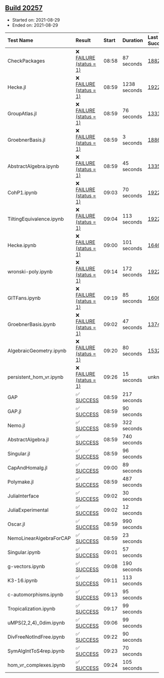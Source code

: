 ## [Build 20257](https://oscarci.mathematik.uni-kl.de/job/oscar/20257/)

* Started on: 2021-08-29
* Ended on: 2021-08-29

| Test Name    | Result | Start | Duration | Last Success | First Failure |
|:-------------|:-------|:------|:---------|:-------------|:--------------|
| CheckPackages | ❌ [FAILURE (status = 1)](https://oscarci.mathematik.uni-kl.de/job/oscar/20257/artifact/logs/build-20257/CheckPackages.log) | 08:58 | 87 seconds | [18822](https://oscarci.mathematik.uni-kl.de/job/oscar/18822/) | [18823](https://oscarci.mathematik.uni-kl.de/job/oscar/18823/) |
| Hecke.jl | ❌ [FAILURE (status = 1)](https://oscarci.mathematik.uni-kl.de/job/oscar/20257/artifact/logs/build-20257/Hecke.jl.log) | 08:59 | 1238 seconds | [19222](https://oscarci.mathematik.uni-kl.de/job/oscar/19222/) | [20152](https://oscarci.mathematik.uni-kl.de/job/oscar/20152/) |
| GroupAtlas.jl | ❌ [FAILURE (status = 1)](https://oscarci.mathematik.uni-kl.de/job/oscar/20257/artifact/logs/build-20257/GroupAtlas.jl.log) | 08:59 | 76 seconds | [13311](https://oscarci.mathematik.uni-kl.de/job/oscar/13311/) | [13312](https://oscarci.mathematik.uni-kl.de/job/oscar/13312/) |
| GroebnerBasis.jl | ❌ [FAILURE (status = 1)](https://oscarci.mathematik.uni-kl.de/job/oscar/20257/artifact/logs/build-20257/GroebnerBasis.jl.log) | 08:59 | 3 seconds | [18864](https://oscarci.mathematik.uni-kl.de/job/oscar/18864/) | [18865](https://oscarci.mathematik.uni-kl.de/job/oscar/18865/) |
| AbstractAlgebra.ipynb | ❌ [FAILURE (status = 1)](https://oscarci.mathematik.uni-kl.de/job/oscar/20257/artifact/logs/build-20257/AbstractAlgebra.ipynb.log) | 08:59 | 45 seconds | [13355](https://oscarci.mathematik.uni-kl.de/job/oscar/13355/) | [13356](https://oscarci.mathematik.uni-kl.de/job/oscar/13356/) |
| CohP1.ipynb | ❌ [FAILURE (status = 1)](https://oscarci.mathematik.uni-kl.de/job/oscar/20257/artifact/logs/build-20257/CohP1.ipynb.log) | 09:03 | 70 seconds | [19222](https://oscarci.mathematik.uni-kl.de/job/oscar/19222/) | [20152](https://oscarci.mathematik.uni-kl.de/job/oscar/20152/) |
| TiltingEquivalence.ipynb | ❌ [FAILURE (status = 1)](https://oscarci.mathematik.uni-kl.de/job/oscar/20257/artifact/logs/build-20257/TiltingEquivalence.ipynb.log) | 09:04 | 113 seconds | [19222](https://oscarci.mathematik.uni-kl.de/job/oscar/19222/) | [20152](https://oscarci.mathematik.uni-kl.de/job/oscar/20152/) |
| Hecke.ipynb | ❌ [FAILURE (status = 1)](https://oscarci.mathematik.uni-kl.de/job/oscar/20257/artifact/logs/build-20257/Hecke.ipynb.log) | 09:00 | 101 seconds | [16463](https://oscarci.mathematik.uni-kl.de/job/oscar/16463/) | [16464](https://oscarci.mathematik.uni-kl.de/job/oscar/16464/) |
| wronski-poly.ipynb | ❌ [FAILURE (status = 1)](https://oscarci.mathematik.uni-kl.de/job/oscar/20257/artifact/logs/build-20257/wronski-poly.ipynb.log) | 09:14 | 172 seconds | [19222](https://oscarci.mathematik.uni-kl.de/job/oscar/19222/) | [20152](https://oscarci.mathematik.uni-kl.de/job/oscar/20152/) |
| GITFans.ipynb | ❌ [FAILURE (status = 1)](https://oscarci.mathematik.uni-kl.de/job/oscar/20257/artifact/logs/build-20257/GITFans.ipynb.log) | 09:19 | 85 seconds | [16068](https://oscarci.mathematik.uni-kl.de/job/oscar/16068/) | [16069](https://oscarci.mathematik.uni-kl.de/job/oscar/16069/) |
| GroebnerBasis.ipynb | ❌ [FAILURE (status = 1)](https://oscarci.mathematik.uni-kl.de/job/oscar/20257/artifact/logs/build-20257/GroebnerBasis.ipynb.log) | 09:02 | 47 seconds | [13748](https://oscarci.mathematik.uni-kl.de/job/oscar/13748/) | [13749](https://oscarci.mathematik.uni-kl.de/job/oscar/13749/) |
| AlgebraicGeometry.ipynb | ❌ [FAILURE (status = 1)](https://oscarci.mathematik.uni-kl.de/job/oscar/20257/artifact/logs/build-20257/AlgebraicGeometry.ipynb.log) | 09:20 | 80 seconds | [15322](https://oscarci.mathematik.uni-kl.de/job/oscar/15322/) | [15323](https://oscarci.mathematik.uni-kl.de/job/oscar/15323/) |
| persistent_hom_vr.ipynb | ❌ [FAILURE (status = 1)](https://oscarci.mathematik.uni-kl.de/job/oscar/20257/artifact/logs/build-20257/persistent_hom_vr.ipynb.log) | 09:26 | 15 seconds | unknown | unknown |
| GAP | ✅ [SUCCESS](https://oscarci.mathematik.uni-kl.de/job/oscar/20257/artifact/logs/build-20257/GAP.log) | 08:59 | 217 seconds |  |  |
| GAP.jl | ✅ [SUCCESS](https://oscarci.mathematik.uni-kl.de/job/oscar/20257/artifact/logs/build-20257/GAP.jl.log) | 08:59 | 90 seconds |  |  |
| Nemo.jl | ✅ [SUCCESS](https://oscarci.mathematik.uni-kl.de/job/oscar/20257/artifact/logs/build-20257/Nemo.jl.log) | 08:59 | 322 seconds |  |  |
| AbstractAlgebra.jl | ✅ [SUCCESS](https://oscarci.mathematik.uni-kl.de/job/oscar/20257/artifact/logs/build-20257/AbstractAlgebra.jl.log) | 08:59 | 740 seconds |  |  |
| Singular.jl | ✅ [SUCCESS](https://oscarci.mathematik.uni-kl.de/job/oscar/20257/artifact/logs/build-20257/Singular.jl.log) | 08:59 | 96 seconds |  |  |
| CapAndHomalg.jl | ✅ [SUCCESS](https://oscarci.mathematik.uni-kl.de/job/oscar/20257/artifact/logs/build-20257/CapAndHomalg.jl.log) | 09:00 | 89 seconds |  |  |
| Polymake.jl | ✅ [SUCCESS](https://oscarci.mathematik.uni-kl.de/job/oscar/20257/artifact/logs/build-20257/Polymake.jl.log) | 08:59 | 487 seconds |  |  |
| JuliaInterface | ✅ [SUCCESS](https://oscarci.mathematik.uni-kl.de/job/oscar/20257/artifact/logs/build-20257/JuliaInterface.log) | 09:02 | 30 seconds |  |  |
| JuliaExperimental | ✅ [SUCCESS](https://oscarci.mathematik.uni-kl.de/job/oscar/20257/artifact/logs/build-20257/JuliaExperimental.log) | 09:02 | 12 seconds |  |  |
| Oscar.jl | ✅ [SUCCESS](https://oscarci.mathematik.uni-kl.de/job/oscar/20257/artifact/logs/build-20257/Oscar.jl.log) | 08:59 | 990 seconds |  |  |
| NemoLinearAlgebraForCAP | ✅ [SUCCESS](https://oscarci.mathematik.uni-kl.de/job/oscar/20257/artifact/logs/build-20257/NemoLinearAlgebraForCAP.log) | 08:59 | 23 seconds |  |  |
| Singular.ipynb | ✅ [SUCCESS](https://oscarci.mathematik.uni-kl.de/job/oscar/20257/artifact/logs/build-20257/Singular.ipynb.log) | 09:01 | 57 seconds |  |  |
| g-vectors.ipynb | ✅ [SUCCESS](https://oscarci.mathematik.uni-kl.de/job/oscar/20257/artifact/logs/build-20257/g-vectors.ipynb.log) | 09:08 | 190 seconds |  |  |
| K3-16.ipynb | ✅ [SUCCESS](https://oscarci.mathematik.uni-kl.de/job/oscar/20257/artifact/logs/build-20257/K3-16.ipynb.log) | 09:11 | 113 seconds |  |  |
| c-automorphisms.ipynb | ✅ [SUCCESS](https://oscarci.mathematik.uni-kl.de/job/oscar/20257/artifact/logs/build-20257/c-automorphisms.ipynb.log) | 09:13 | 95 seconds |  |  |
| Tropicalization.ipynb | ✅ [SUCCESS](https://oscarci.mathematik.uni-kl.de/job/oscar/20257/artifact/logs/build-20257/Tropicalization.ipynb.log) | 09:17 | 99 seconds |  |  |
| uMPS(2,2,4)_0dim.ipynb | ✅ [SUCCESS](https://oscarci.mathematik.uni-kl.de/job/oscar/20257/artifact/logs/build-20257/uMPS-2-2-4-_0dim.ipynb.log) | 09:06 | 99 seconds |  |  |
| DivFreeNotIndFree.ipynb | ✅ [SUCCESS](https://oscarci.mathematik.uni-kl.de/job/oscar/20257/artifact/logs/build-20257/DivFreeNotIndFree.ipynb.log) | 09:22 | 90 seconds |  |  |
| SymAlgIntToS4rep.ipynb | ✅ [SUCCESS](https://oscarci.mathematik.uni-kl.de/job/oscar/20257/artifact/logs/build-20257/SymAlgIntToS4rep.ipynb.log) | 09:23 | 70 seconds |  |  |
| hom_vr_complexes.ipynb | ✅ [SUCCESS](https://oscarci.mathematik.uni-kl.de/job/oscar/20257/artifact/logs/build-20257/hom_vr_complexes.ipynb.log) | 09:24 | 105 seconds |  |  |
